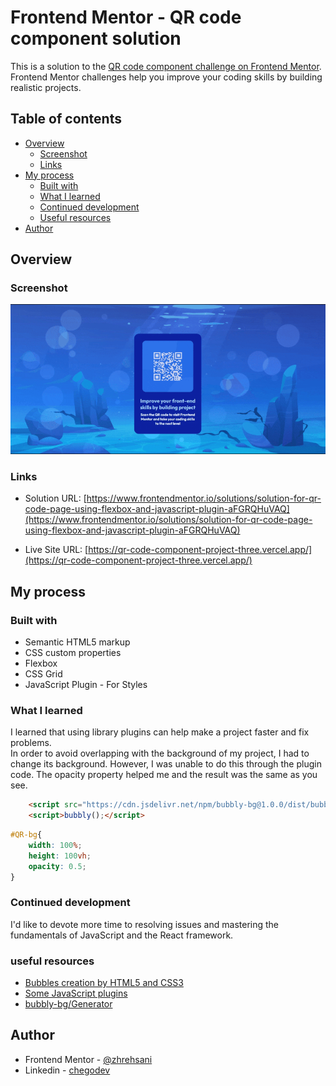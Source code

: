 # Frontend Mentor - QR code component solution

This is a solution to the [QR code component challenge on Frontend Mentor](https://www.frontendmentor.io/challenges/qr-code-component-iux_sIO_H). Frontend Mentor challenges help you improve your coding skills by building realistic projects. 

## Table of contents

- [Overview](#overview)
  - [Screenshot](#screenshot)
  - [Links](#links)
- [My process](#my-process)
  - [Built with](#built-with)
  - [What I learned](#what-i-learned)
  - [Continued development](#continued-development)
  - [Useful resources](#useful-resources)
- [Author](#author)

## Overview

### Screenshot

![](./images/qrcode.gif)

### Links

- Solution URL: [https://www.frontendmentor.io/solutions/solution-for-qr-code-page-using-flexbox-and-javascript-plugin-aFGRQHuVAQ](https://www.frontendmentor.io/solutions/solution-for-qr-code-page-using-flexbox-and-javascript-plugin-aFGRQHuVAQ)

- Live Site URL: [https://qr-code-component-project-three.vercel.app/](https://qr-code-component-project-three.vercel.app/)

## My process

### Built with

- Semantic HTML5 markup
- CSS custom properties
- Flexbox
- CSS Grid
- JavaScript Plugin - For Styles

### What I learned

I learned that using library plugins can help make a project faster and fix problems.</br>
In order to avoid overlapping with the background of my project, I had to change its background. However, I was unable to do this through the plugin code. The opacity property helped me and the result was the same as you see.

```html
    <script src="https://cdn.jsdelivr.net/npm/bubbly-bg@1.0.0/dist/bubbly-bg.js"></script>
    <script>bubbly();</script>
```
```css
#QR-bg{
    width: 100%;
    height: 100vh;
    opacity: 0.5;
}
```

### Continued development

I'd like to devote more time to resolving issues and mastering the fundamentals of JavaScript and the React framework.

### useful resources

- [Bubbles creation by HTML5 and CSS3](https://www.aparat.com/v/MQ3eF)
- [Some JavaScript plugins](https://roocket.ir/articles/javascript-plugins)
- [bubbly-bg/Generator](https://tipsy.github.io/bubbly-bg/generator)

## Author

- Frontend Mentor - [@zhrehsani](https://www.frontendmentor.io/profile/zhrehsani)
- Linkedin - [chegodev](https://www.linkedin.com/in/chegodev/)
